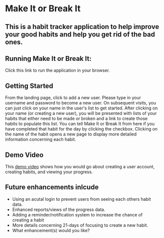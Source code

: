 # Make It or Break It

<h2>This is a habit tracker application to help improve your good habits and help you get rid of the bad ones.</h2>

<h2>Running Make It or Break It:</h2>
Click this link to run the application in your browser.

<h2>Getting Started</h2>
From the landing page, click to add a new user.  Please type in your username and password to become a new user.  On subsequent visits, you can just click on your name in the user's list to get started.  After clicking on your name (or creating a new user), you will be presented with lists of your habits that either need to be made or broken and a link to create those habits to populate this list.  You can tell Make It  or Break It from here if you have completed that habit for the day by clicking the checkbox.  Clicking on the name of the habit opens a new page to display more detailed information concerning each habit.

<h2>Demo Video</h2>
This <a href="https://youtu.be/oyIvrkPEHnY">demo video</a> shows how you would go about creating a user account, creating habits, and viewing your progress.
 

<h2>Future enhancements inlcude</h2>
<ul>
    <li>Using an acutal login to prevent users from seeing each others habit data.</li>
    <li>Enhanced reports/views of the progress data.</li>
    <li>Adding a reminder/notification system to increase the chance of creating a habit</li>
    <li>More details concerning 21-days of focusing to create a new habit.</li>
    <li>What enhancement(s) would you like?</li>
</ul>
